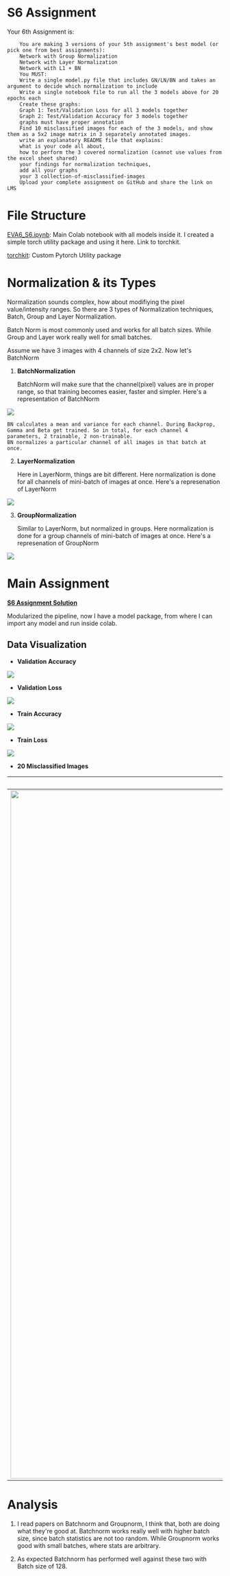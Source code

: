 # S6 Assignment
Your 6th Assignment is:

        You are making 3 versions of your 5th assignment's best model (or pick one from best assignments):
        Network with Group Normalization
        Network with Layer Normalization
        Network with L1 + BN
        You MUST:
        Write a single model.py file that includes GN/LN/BN and takes an argument to decide which normalization to include
        Write a single notebook file to run all the 3 models above for 20 epochs each
        Create these graphs:
        Graph 1: Test/Validation Loss for all 3 models together
        Graph 2: Test/Validation Accuracy for 3 models together
        graphs must have proper annotation
        Find 10 misclassified images for each of the 3 models, and show them as a 5x2 image matrix in 3 separately annotated images. 
        write an explanatory README file that explains:
        what is your code all about,
        how to perform the 3 covered normalization (cannot use values from the excel sheet shared)
        your findings for normalization techniques,
        add all your graphs
        your 3 collection-of-misclassified-images 
        Upload your complete assignment on GitHub and share the link on LMS



# File Structure

[EVA6_S6.ipynb](Assignments/S6/EVA6_S6.ipynb): Main Colab notebook with all models inside it. I created a simple torch utility package and using it here. Link to torchkit.

[torchkit](https://github.com/Gilf641/EVA-6/tree/main/torchkit): Custom Pytorch Utility package


# Normalization & its Types

Normalization sounds complex, how about modifiying the pixel value/intensity ranges. So there are 3 types of Normalization techniques, Batch, Group and Layer Normalization. 

Batch Norm is most commonly used and works for all batch sizes. While Group and Layer work really well for small batches. 

Assume we have 3 images with 4 channels of size 2x2. Now let's BatchNorm

1. **BatchNormalization**

    BatchNorm will make sure that the channel(pixel) values are in proper range, so that training becomes easier, faster and simpler. Here's a representation of BatchNorm

![](assets/explain/batchnorm_explain.png)

    BN calculates a mean and variance for each channel. During Backprop, Gamma and Beta get trained. So in total, for each channel 4 parameters, 2 trainable, 2 non-trainable.
    BN normalizes a particular channel of all images in that batch at once. 

2. **LayerNormalization**

    Here in LayerNorm, things are bit different. Here normalization is done for all channels of mini-batch of images at once. Here's a represenation of LayerNorm

![](assets/explain/layernorm_explainpng.png)



3. **GroupNormalization**

    Similar to LayerNorm, but normalized in groups. Here normalization is done for a group channels of mini-batch of images at once. Here's a represenation of GroupNorm

![](assets/explain/groupnor_explain.png)




# Main Assignment


**[S6 Assignment Solution](Assignments/S6/EVA6_S6.ipynb)**

Modularized the pipeline, now I have a model package, from where I can import any model and run inside colab. 


## Data Visualization

* **Validation Accuracy** 

![](assets/model/test_acc.png)


* **Validation Loss** 

![](assets/model/test_loss.png)



* **Train Accuracy** 

![](assets/model/train_acc.png)


* **Train Loss** 

![](assets/model/train_loss.png)


* **20 Misclassified Images**

|BatchNorm | LayerNorm | GroupNorm |
|:-------------------------:|:-------------------------:|:-------------------------:|
|<img width="1604" alt="screen shot 2017-08-07 at 12 18 15 pm" src="assets/model/bn_misc.jpg">   |  <img width="1604" alt="screen shot 2017-08-07 at 12 18 15 pm" src="assets/model/ln_misc.jpg">|<img width="1604" alt="screen shot 2017-08-07 at 12 18 15 pm" src="assets/model/gn_misc.jpg">|


# Analysis

1. I read papers on Batchnorm and Groupnorm, I think that, both are doing what they're good at. Batchnorm works really well with higher batch size, since batch statistics are not too random. While Groupnorm works good with small batches, where stats are arbitrary.

2. As expected Batchnorm has performed well against these two with Batch size of 128. 
  
